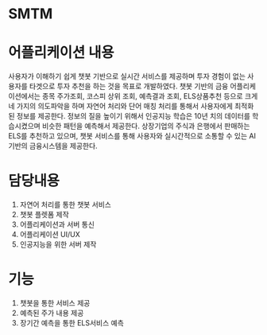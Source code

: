 # SMTM
# 어플리케이션 내용
사용자가 이해하기 쉽게 챗봇 기반으로 실시간 서비스를 제공하며 투자 경험이 없는 사용자를 타겟으로
투자 추천을 하는 것을 목표로 개발하였다.
챗봇 기반의 금융 어플리케이션에서는 종목 주가조회, 코스피 상위 조회, 예측결과 조회, ELS상품추천 등으로
크게 네 가지의 의도파악을 하며 자연어 처리와 단어 매칭 처리를 통해서 사용자에게 최적화된 정보를 제공한다.
정보의 질을 높이기 위해서 인공지능 학습은 10년 치의 데이터를 학습시켰으며 비슷한 패턴을 예측해서 제공한다.
상장기업의 주식과 은행에서 판매하는 ELS를 추천하고 있으며,
챗봇 서비스를 통해 사용자와 실시간적으로 소통할 수 있는 AI기반의 금융시스템을 제공한다.

# 담당내용
1) 자연어 처리를 통한 챗봇 서비스
2) 챗봇 플렛폼 제작
3) 어플리케이션과 서버 통신
4) 어플리케이션 UI/UX
5) 인공지능을 위한 서버 제작

# 기능
1) 챗봇을 통한 서비스 제공
2) 예측된 주가 내용 제공
3) 장기간 예측을 통한 ELS서비스 예측
